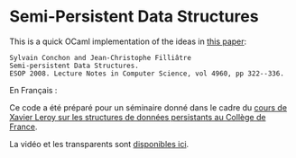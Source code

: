 # Semi-Persistent Data Structures

This is a quick OCaml implementation of the ideas in
[this paper](https://hal.inria.fr/hal-04045849):

    Sylvain Conchon and Jean-Christophe Filliâtre
    Semi-persistent Data Structures.
    ESOP 2008. Lecture Notes in Computer Science, vol 4960, pp 322--336.

En Français :

Ce code a été préparé pour un séminaire donné dans le cadre du
[cours de Xavier Leroy sur les structures de données persistants au Collège de France](https://www.college-de-france.fr/agenda/cours/structures-de-donnees-persistantes).

La vidéo et les transparents sont [disponibles ici](https://www.college-de-france.fr/agenda/seminaire/structures-de-donnees-persistantes/structures-de-donnees-semi-persistantes).

